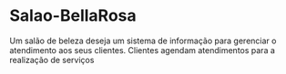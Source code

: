 # Salao-BellaRosa
Um salão de beleza deseja um sistema de informação para gerenciar o atendimento aos seus clientes.  Clientes agendam atendimentos para a realização de serviços
